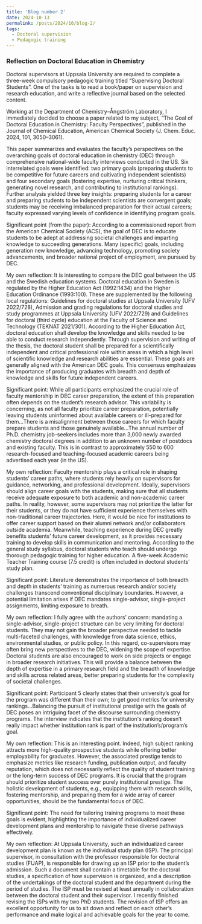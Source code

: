 ```yaml
---
title: 'Blog number 2'
date: 2024-10-13
permalink: /posts/2024/10/blog-2/
tags:
  - Doctoral supervision
  - Pedagogic training
---
```


### Reflection on Doctoral Education in Chemistry

Doctoral supervisors at Uppsala University are required to complete a three-week compulsory pedagogic training titled “Supervising Doctoral Students”. One of the tasks is to read a book/paper on supervision and research education, and write a reflective journal based on the selected content. 

Working at the Department of Chemistry–Ångström Laboratory, I immediately decided to choose a paper related to my subject, “The Goal of Doctoral Education in Chemistry: Faculty Perspectives”, published in the Journal of Chemical Education, American Chemical Society (J. Chem. Educ. 2024, 101, 3050–3061). 

This paper summarizes and evaluates the faculty’s perspectives on the overarching goals of doctoral education in chemistry (DEC) through comprehensive national-wide faculty interviews conducted in the US. Six interrelated goals were identified: two primary goals (preparing students to be competitive for future careers and cultivating independent scientists) and four secondary goals (fostering expertise, nurturing critical thinkers, generating novel research, and contributing to institutional rankings). Further analysis yielded three key insights: preparing students for a career and preparing students to be independent scientists are convergent goals; students may be receiving imbalanced preparation for their actual careers; faculty expressed varying levels of confidence in identifying program goals.

Significant point (from the paper): According to a commissioned report from the American Chemical Society (ACS), the goal of DEC is to educate students to be adept at addressing societal challenges and imparting knowledge to succeeding generations. Many (specific) goals, including generation new knowledge, advancing technology, promoting society advancements, and broader national project of employment, are pursued by DEC. 

My own reflection: It is interesting to compare the DEC goal between the US and the Swedish education systems. Doctoral education in Sweden is regulated by the Higher Education Act (1992:1434) and the Higher Education Ordinance (1993:100). These are supplemented by the following local regulations: Guidelines for doctoral studies at Uppsala University (UFV 2022/728), Admission and grading regulations for doctoral studies and study programmes at Uppsala University (UFV 2022/729) and Guidelines for doctoral (third cycle) education at the Faculty of Science and Technology (TEKNAT 2021/301). According to the Higher Education Act, doctoral education shall develop the knowledge and skills needed to be able to conduct research independently. Through supervision and writing of the thesis, the doctoral student shall be prepared for a scientifically independent and critical professional role within areas in which a high level of scientific knowledge and research abilities are essential. These goals are generally aligned with the American DEC goals. This consensus emphasizes the importance of producing graduates with breadth and depth of knowledge and skills for future independent careers.

Significant point: While all participants emphasized the crucial role of faculty mentorship in DEC career preparation, the extent of this preparation often depends on the student’s research advisor. This variability is concerning, as not all faculty prioritize career preparation, potentially leaving students uninformed about available careers or ill-prepared for them…There is a misalignment between those careers for which faculty prepare students and those genuinely available…The annual number of Ph.D. chemistry job-seekers includes more than 3,000 newly awarded chemistry doctoral degrees in addition to an unknown number of postdocs and existing faculty. This is in contrast to approximately 550 to 600 research-focused and teaching-focused academic careers being advertised each year (in the US). 

My own reflection: Faculty mentorship plays a critical role in shaping students’ career paths, where students rely heavily on supervisors for guidance, networking, and professional development. Ideally, supervisors should align career goals with the students, making sure that all students receive adequate exposure to both academic and non-academic career paths. In reality, however, some supervisors may not prioritize the latter for their students, or they do not have sufficient experience themselves with non-traditional career trajectories. Here, it would be nice for institutions to offer career support based on their alumni network and/or collaborators outside academia. Meanwhile, teaching experience during DEC greatly benefits students’ future career development, as it provides necessary training to develop skills in communication and mentoring. According to the general study syllabus, doctoral students who teach should undergo thorough pedagogic training for higher education. A five-week Academic Teacher Training course (7.5 credit) is often included in doctoral students’ study plan. 

Significant point: Literature demonstrates the importance of both breadth and depth in students’ training as numerous research and/or society challenges transcend conventional disciplinary boundaries. However, a potential limitation arises if DEC mandates single-advisor, single-project assignments, limiting exposure to breath. 

My own reflection: I fully agree with the authors’ concern: mandating a single-advisor, single-project structure can be very limiting for doctoral students. They may not gain the broader perspective needed to tackle multi-faceted challenges, with knowledge from data science, ethics, environmental studies, or public policy. In this regard, co-supervisors may often bring new perspectives to the DEC, widening the scope of expertise. Doctoral students are also encouraged to work on side projects or engage in broader research initiatives. This will provide a balance between the depth of expertise in a primary research field and the breadth of knowledge and skills across related areas, better preparing students for the complexity of societal challenges.

Significant point: Participant 5 clearly states that their university’s goal for the program was different than their own; to get good metrics for university rankings…Balancing the pursuit of institutional prestige with the goals of DEC poses an intriguing facet of the discourse surrounding chemistry programs. The interview indicates that the institution's ranking doesn’t really impact whether institution rank is part of the institution’s/program’s goal.

My own reflection: This is an interesting point. Indeed, high subject ranking attracts more high-quality prospective students while offering better employability for graduates. However, the associated prestige tends to emphasize metrics like research funding, publication output, and faculty reputation, which does not necessarily reflect the quality of student training or the long-term success of DEC programs. It is crucial that the program should prioritize student success over purely institutional prestige. The holistic development of students, e.g., equipping them with research skills, fostering mentorship, and preparing them for a wide array of career opportunities, should be the fundamental focus of DEC. 

Significant point: The need for tailoring training programs to meet these goals is evident, highlighting the importance of individualized career development plans and mentorship to navigate these diverse pathways effectively. 

My own reflection: At Uppsala University, such an individualized career development plan is known as the individual study plan (ISP). The principal supervisor, in consultation with the professor responsible for doctoral studies (FUAP), is responsible for drawing up an ISP prior to the student’s admission. Such a document shall contain a timetable for the doctoral studies, a specification of how supervision is organized, and a description of the undertakings of the doctoral student and the department during the period of studies. The ISP must be revised at least annually in collaboration between the doctoral student and their supervisor. I recently finished revising the ISPs with my two PhD students. The revision of ISP offers an excellent opportunity for us to sit down and reflect on each other’s performance and make logical and achievable goals for the year to come. 